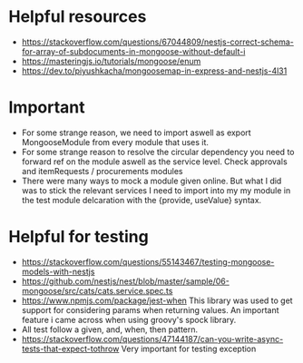 # Helpful resources
- https://stackoverflow.com/questions/67044809/nestjs-correct-schema-for-array-of-subdocuments-in-mongoose-without-default-i
- https://masteringjs.io/tutorials/mongoose/enum
- https://dev.to/piyushkacha/mongoosemap-in-express-and-nestjs-4l31

# Important
- For some strange reason, we need to import aswell as export MongooseModule from every module that uses it.
- For some strange reason to resolve the circular dependency you need to forward ref on the module aswell as the service level. Check approvals and itemRequests / procurements modules
- There were many ways to mock a module given online. But what I did was to stick the relevant services I need to import into my my module in the test module delcaration with the {provide, useValue} syntax.

# Helpful for testing
- https://stackoverflow.com/questions/55143467/testing-mongoose-models-with-nestjs
- https://github.com/nestjs/nest/blob/master/sample/06-mongoose/src/cats/cats.service.spec.ts
- https://www.npmjs.com/package/jest-when This library was used to get support for considering params when returning values. An important feature i came across when using groovy's spock library.
- All test follow a given, and, when, then pattern.
- https://stackoverflow.com/questions/47144187/can-you-write-async-tests-that-expect-tothrow Very important for testing exception